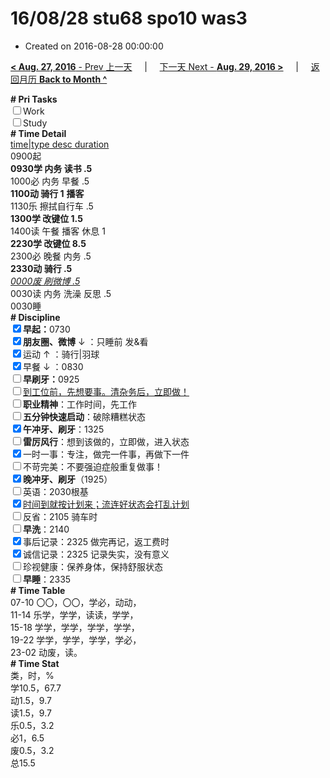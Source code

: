 # 16/08/28 stu68 spo10 was3

- Created on 2016-08-28 00:00:00

[**< Aug. 27, 2016** - Prev 上一天](_archived/lifelogs/2016/08/d27.md) &nbsp; &nbsp; | &nbsp; &nbsp; [下一天 Next - **Aug. 29, 2016 >**](_archived/lifelogs/2016/08/d29.md) &nbsp; &nbsp; |  &nbsp; &nbsp; [返回月历 **Back to Month ^**](_archived/lifelogs/2016/08/index.md)
<br/><div><b># Pri Tasks</b></div><div><input type="checkbox"/>Work</div><div><input type="checkbox"/>Study</div><div><b># Time Detail</b></div><div><u>time|type desc duration</u></div><div>0900起</div><div><b>0930学 内务 读书 .5</b></div><div>1000必 内务 早餐 .5</div><div><b>1100动 骑行 1</b> <b>播客</b></div><div>1130乐 擦拭自行车 .5</div><div><b>1300学 改键位 1.5</b></div><div>1400读 午餐 播客 休息 1</div><div><b>2230学 改键位 8.5</b></div><div>2300必 晚餐 内务 .5</div><div><b>2330动 骑行 .5</b></div><div><u><i>0000废 刷微博 .5</i></u></div><div>0030读 内务 洗澡 反思 .5</div><div>0030睡</div><div><b># Discipline</b></div><div><b><input checked="true" type="checkbox"/></b><b>早起：</b>0730</div><div><b><input checked="true" type="checkbox"/></b><b>朋友圈、微博</b> ↓ ：只睡前 发&amp;看</div><div><input checked="true" type="checkbox"/>运动 ↑ ：骑行|羽球</div><div><input checked="true" type="checkbox"/>早餐 ↓ ：0830</div><div><b><input type="checkbox"/></b><b>早刷牙：</b>0925</div><div><input type="checkbox"/><u>到工位前，先想要事。清杂务后，立即做！</u></div><div><input type="checkbox"/><b>职业精神</b>：工作时间，先工作</div><div><input type="checkbox"/><b>五分钟快速启动</b>：破除糟糕状态</div><div><input checked="true" type="checkbox"/><b>午冲牙、刷牙</b>：1325</div><div><input type="checkbox"/><b>雷厉风行</b>：想到该做的，立即做，进入状态</div><div><input checked="true" type="checkbox"/>一时一事：专注，做完一件事，再做下一件</div><div><input type="checkbox"/>不苛完美：不要强迫症般重复做事！</div><div><b><input checked="true" type="checkbox"/></b><b>晚冲牙、刷牙</b>（1925）</div><div><input type="checkbox"/>英语：2030根基</div><div><u><input checked="true" type="checkbox"/></u><u>时间到就按计划来；流连好状态会打乱计划</u></div><div><input type="checkbox"/>反省：2105 骑车时</div><div><input type="checkbox"/><b>早洗</b>：2140</div><div><input checked="true" type="checkbox"/>事后记录：2325 做完再记，返工费时</div><div><input checked="true" type="checkbox"/>诚信记录：2325 记录失实，没有意义</div><div><input type="checkbox"/>珍视健康：保养身体，保持舒服状态</div><div><input type="checkbox"/><b>早睡</b>：2335</div><div><b># Time Table</b></div><div>07-10 〇〇，〇〇，学必，动动，</div><div>11-14 乐学，学学，读读，学学，</div><div>15-18 学学，学学，学学，学学，</div><div>19-22 学学，学学，学学，学必，</div><div>23-02 动废，读。</div><div><b># Time Stat</b></div><div>类，时，%</div><div>学10.5，67.7</div><div>动1.5，9.7</div><div>读1.5，9.7</div><div>乐0.5，3.2</div><div>必1，6.5</div><div>废0.5，3.2</div><div>总15.5</div>
